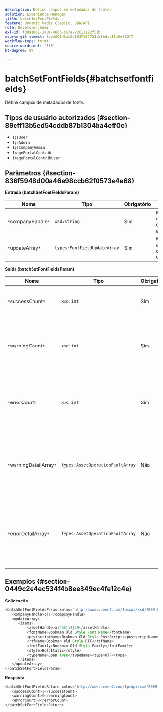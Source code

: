```yaml
---
description: Define campos de metadados de fonte.
solution: Experience Manager
title: batchSetFontFields
feature: Dynamic Media Classic, SDK/API
role: Developer,Admin
exl-id: f38aa861-2a81-4663-967e-72611122f51b
source-git-commit: fcda99340a18d5037157723bb3bdca5fa9df3277
workflow-type: tm+mt
source-wordcount: '130'
ht-degree: 0%

---
```


# batchSetFontFields{#batchsetfontfields}

Define campos de metadados de fonte.

## Tipos de usuário autorizados {#section-89eff13b5ed54cddb87b1304ba4eff0e}

* `IpsUser`
* `IpsAdmin`
* `IpsCompanyAdmin`
* `ImagePortalContrib`
* `ImagePortalContribUser`

## Parâmetros {#section-836f5948d00a46e98ccb62f0573e4e68}

**Entrada (batchSetFontFieldsParam)**

| Nome | Tipo | Obrigatório | Descrição |
|---|---|---|---|
| `*`companyHandle`*` | `xsd:string` | Sim | Manipule a empresa que contém as fontes. |
| `*`updateArray`*` | `types:FontFieldUpdateArray` | Sim | Matriz de atualizações de campos de fonte. |

**Saída (batchSetFontFieldsParam)**

| Nome | Tipo | Obrigatório | Descrição |
|---|---|---|---|
| `*`successCount`*` | `xsd:int` | Sim | O número de campos de fonte definidos com êxito. |
| `*`warningCount`*` | `xsd:int` | Sim | Número de avisos gerados quando a operação tentou definir campos de fonte. |
| `*`errorCount`*` | `xsd:int` | Sim | Número de erros gerados quando a operação tentou definir campos de fonte. |
| `*`warningDetailArray`*` | `types:AssetOperationFaultArray` | Não | A matriz de detalhes associados aos ativos que geraram avisos quando a operação tentou aplicar as atualizações. |
| `*`errorDetailArray`*` | `types:AssetOperationFaultArray` | Não | A matriz de detalhes associados aos ativos que geraram erros quando a operação tentou aplicar as atualizações. |

## Exemplos {#section-0449c2e4ec534f4b8ee849ec4fe12c4e}

**Solicitação**

```java
<batchSetFontFieldsParam xmlns="http://www.scene7.com/IpsApi/xsd/2009-07-31">
   <companyHandle>c|1</companyHandle>
   <updateArray>
      <items>
          <assetHandle>a|450|14|19</assetHandle>
          <fontName>Bookman Old Style Font Name</fontName>
          <postscriptName>Bookman Old Style PostScript</postscriptName>
          <rtfName>Bookman Old Style RTF</rtfName>
          <fontFamily>Bookman Old Style Family</fontFamily>
          <style>BoldItalic</style>
          <typeName>Open Type</typeName><type>OTF</type>
      </items>
   </updateArray>
</batchSetFontFieldsParam>
```

**Resposta**

```java
<batchSetFontFieldsReturn xmlns="http://www.scene7.com/IpsApi/xsd/2009-07-31">
   <successCount>1</successCount>
   <warningCount>0</warningCount>
   <errorCount>0</errorCount>
</batchSetFontFieldsReturn>
```
